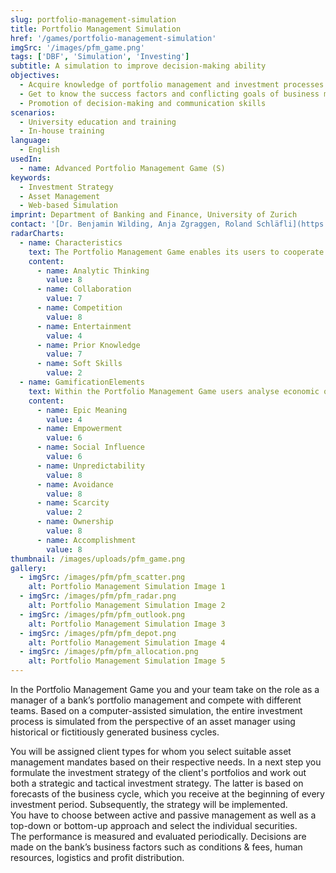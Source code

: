 ```yaml
---
slug: portfolio-management-simulation
title: Portfolio Management Simulation
href: '/games/portfolio-management-simulation'
imgSrc: '/images/pfm_game.png'
tags: ['DBF', 'Simulation', 'Investing']
subtitle: A simulation to improve decision-making ability
objectives:
  - Acquire knowledge of portfolio management and investment processes
  - Get to know the success factors and conflicting goals of business management in a department
  - Promotion of decision-making and communication skills
scenarios:
  - University education and training
  - In-house training
language:
  - English
usedIn:
  - name: Advanced Portfolio Management Game (S)
keywords:
  - Investment Strategy
  - Asset Management
  - Web-based Simulation
imprint: Department of Banking and Finance, University of Zurich
contact: '[Dr. Benjamin Wilding, Anja Zgraggen, Roland Schläfli](https://www.gbl.uzh.ch/about)'
radarCharts:
  - name: Characteristics
    text: The Portfolio Management Game enables its users to cooperate as a management of a private bank while competing for customers against other management teams. Thereby they apply their knowledge in the field of asset management.
    content:
      - name: Analytic Thinking
        value: 8
      - name: Collaboration
        value: 7
      - name: Competition
        value: 8
      - name: Entertainment
        value: 4
      - name: Prior Knowledge
        value: 7
      - name: Soft Skills
        value: 2
  - name: GamificationElements
    text: Within the Portfolio Management Game users analyse economic outlooks that help them to deal with the unpredictability of the financial markets. They try to avoid losses for their clients and their company. Additionally, the users target to accomplish an improvement of their portfolio management skills.
    content:
      - name: Epic Meaning
        value: 4
      - name: Empowerment
        value: 6
      - name: Social Influence
        value: 6
      - name: Unpredictability
        value: 8
      - name: Avoidance
        value: 8
      - name: Scarcity
        value: 2
      - name: Ownership
        value: 8
      - name: Accomplishment
        value: 8
thumbnail: /images/uploads/pfm_game.png
gallery:
  - imgSrc: /images/pfm/pfm_scatter.png
    alt: Portfolio Management Simulation Image 1
  - imgSrc: /images/pfm/pfm_radar.png
    alt: Portfolio Management Simulation Image 2
  - imgSrc: /images/pfm/pfm_outlook.png
    alt: Portfolio Management Simulation Image 3
  - imgSrc: /images/pfm/pfm_depot.png
    alt: Portfolio Management Simulation Image 4
  - imgSrc: /images/pfm/pfm_allocation.png
    alt: Portfolio Management Simulation Image 5
---
```


In the Portfolio Management Game you and your team take on the role as a manager of a bank’s portfolio management and compete with different teams. Based on a computer-assisted simulation, the entire investment process is simulated from the perspective of an asset manager using historical or fictitiously generated business cycles.

You will be assigned client types for whom you select suitable asset management mandates based on their respective needs. In a next step you formulate the investment strategy of the client's portfolios and work out both a strategic and tactical investment strategy. The latter is based on forecasts of the business cycle, which you receive at the beginning of every investment period. Subsequently, the strategy will be implemented. You have to choose between active and passive management as well as a top-down or bottom-up approach and select the individual securities. The performance is measured and evaluated periodically. Decisions are made on the bank’s business factors such as conditions & fees, human resources, logistics and profit distribution.

